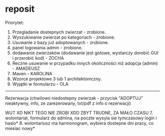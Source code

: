 # reposit

Priorytet:
1. Przegladanie dostepnych zwierzat - zrobione.
2. Wyszukiwanie zwierzat po kategoriach - zrobione.
3. Usuwanie z bazy już adoptowanych - zrobione.
4. panel logowania admin - zrobione.
5. dodawanie zwierzaków (dodawanie jest gotowe, wystarczy dorobić GUI i przerobić kod) - ZOCHA
6. Reczne usuwanie w przypadku innych okoliczności niż adopcja (admin) - AMADEUSZ
5. Maven - KAROLINA
6. Wzorce projektowe 3 lub 1 architektoniczny.
7. Wyjątki w formularzu - OLA


-----------------
Rezerwacja (chwilowo niedostepny zwierzak - przycisk "ADOPTUJ" nieaktywny, info, ze zarezerowany, txt/pdf z info o rezerwacji)

WUT XD NIKT TEGO NIE ZROBI XDD ZBYT TRUDNE, ZA MAŁO CZASU
7. wolontariat, formularz do admina, na poczte wysyla sie tymczasowy login i haslo* 
8. wolontariusz ma harmonogram, wybiera dostepne dni pracy, co miesiac nowy*
